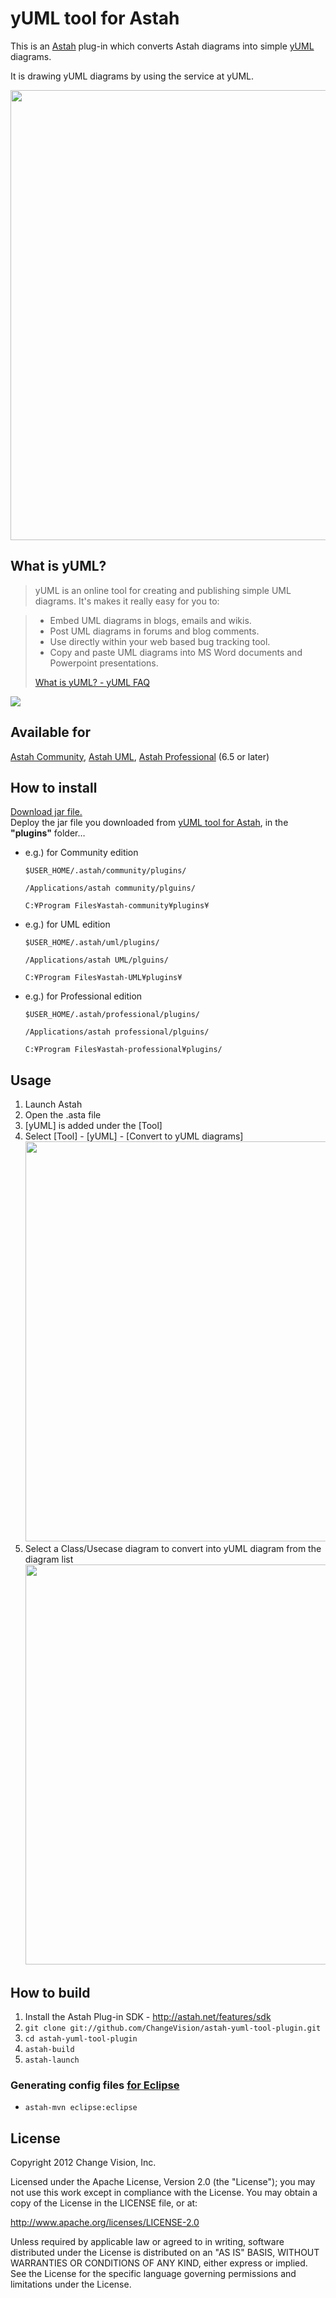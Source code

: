yUML tool for Astah
============================
This is an [Astah](http://astah.net/) plug-in which converts Astah diagrams into simple [yUML](http://yuml.me/) diagrams.

It is drawing yUML diagrams by using the service at yUML. 

<img src="astah-yuml-tool-plugin/raw/master/src/main/images/screenshot.png" width="720"/>

What is yUML?
---
>yUML is an online tool for creating and publishing simple UML diagrams. It's makes it really easy for you to:

> * Embed UML diagrams in blogs, emails and wikis.
> * Post UML diagrams in forums and blog comments.
> * Use directly within your web based bug tracking tool.
> * Copy and paste UML diagrams into MS Word documents and Powerpoint presentations.
>
>[
What is yUML?  -  yUML FAQ](http://yuml.me/faq)

<img src="http://yuml.me/diagram/scruffy;scale:80/class/[Object]^-[System],[Object]^-[ClassLoader],[ClassLoader]^-[SecureClassLoader]"/>

Available for
---
[Astah Community](http://astah.net/editions/community), [Astah UML](http://astah.net/editions/uml), [Astah Professional](http://astah.net/editions/professional) (6.5 or later)


How to install
---
[Download jar file.](http://astah.change-vision.com/plugins/yuml/0.2.0.html)  
Deploy the jar file you downloaded from [yUML tool for Astah](https://github.com/ChangeVision/astah-yuml-tool-plugin/downloads), in the **"plugins"** folder…

 * e.g.) for Community edition
   
   `$USER_HOME/.astah/community/plugins/`
   
   `/Applications/astah community/plguins/`
   
   `C:¥Program Files¥astah-community¥plugins¥`

 * e.g.) for UML edition
   
   `$USER_HOME/.astah/uml/plugins/`
   
   `/Applications/astah UML/plguins/`
   
   `C:¥Program Files¥astah-UML¥plugins¥`
   
 * e.g.) for Professional edition
   
   `$USER_HOME/.astah/professional/plugins/`
   
   `/Applications/astah professional/plguins/`
   
   `C:¥Program Files¥astah-professional¥plugins/`

Usage
---
1. Launch Astah
1. Open the .asta file
1. [yUML] is added under the [Tool]
1. Select [Tool] - [yUML] - [Convert to yUML diagrams]
   <img src="astah-yuml-tool-plugin/raw/master/src/main/images/menu.png" width="640"/>
1. Select a Class/Usecase diagram to convert into yUML diagram from the diagram list
   <img src="astah-yuml-tool-plugin/raw/master/src/main/images/screenshot.png" width="640"/>

How to build
---
1. Install the Astah Plug-in SDK - <http://astah.net/features/sdk>
1. `git clone git://github.com/ChangeVision/astah-yuml-tool-plugin.git`
1. `cd astah-yuml-tool-plugin`
1. `astah-build`
1. `astah-launch`

### Generating config files [for Eclipse](http://astah.net/tutorials/plug-ins/plugin_tutorial_en/html/helloworld.html#eclipse)

 * `astah-mvn eclipse:eclipse`

License
---
Copyright 2012 Change Vision, Inc.

Licensed under the Apache License, Version 2.0 (the "License");
you may not use this work except in compliance with the License.
You may obtain a copy of the License in the LICENSE file, or at:

   <http://www.apache.org/licenses/LICENSE-2.0>

Unless required by applicable law or agreed to in writing, software
distributed under the License is distributed on an "AS IS" BASIS,
WITHOUT WARRANTIES OR CONDITIONS OF ANY KIND, either express or implied.
See the License for the specific language governing permissions and
limitations under the License.
